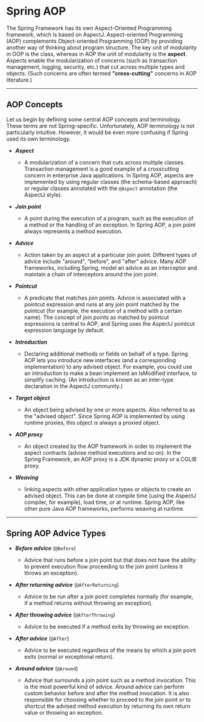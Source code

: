 # Spring AOP

The Spring Framework has its own Aspect-Oriented Programming framework, which is based on AspectJ. Aspect-oriented Programming (AOP) complements Object-oriented Programming (OOP) by providing another way of thinking about program structure. The key unit of modularity in OOP is the class, whereas in AOP the unit of modularity is the **aspect**. Aspects enable the modularization of concerns (such as transaction management, logging, security, etc.) that cut across multiple types and objects. (Such concerns are often termed **"cross-cutting"** concerns in AOP literature.)

---

## AOP Concepts

Let us begin by defining some central AOP concepts and terminology. These terms are not Spring-specific. Unfortunately, AOP terminology is not particularly intuitive. However, it would be even more confusing if Spring used its own terminology.

- _**Aspect**_
  - A modularization of a concern that cuts across multiple classes. Transaction management is a good example of a crosscutting concern in enterprise Java applications. In Spring AOP, aspects are implemented by using regular classes (the schema-based approach) or regular classes annotated with the `@Aspect` annotation (the AspectJ style).

- _**Join point**_
  - A point during the execution of a program, such as the execution of a method or the handling of an exception. In Spring AOP, a join point always represents a method execution.

- _**Advice**_
  - Action taken by an aspect at a particular join point. Different types of advice include "around", "before", and "after" advice. Many AOP frameworks, including Spring, model an advice as an interceptor and maintain a chain of interceptors around the join point.

- _**Pointcut**_
  - A predicate that matches join points. Advice is associated with a pointcut expression and runs at any join point matched by the pointcut (for example, the execution of a method with a certain name). The concept of join points as matched by pointcut expressions is central to AOP, and Spring uses the AspectJ pointcut expression language by default.

- _**Introduction**_
  - Declaring additional methods or fields on behalf of a type. Spring AOP lets you introduce new interfaces (and a corresponding implementation) to any advised object. For example, you could use an introduction to make a bean implement an IsModified interface, to simplify caching. (An introduction is known as an inter-type declaration in the AspectJ community.)

- _**Target object**_
  - An object being advised by one or more aspects. Also referred to as the "advised object". Since Spring AOP is implemented by using runtime proxies, this object is always a proxied object.

- _**AOP proxy**_
  - An object created by the AOP framework in order to implement the aspect contracts (advise method executions and so on). In the Spring Framework, an AOP proxy is a JDK dynamic proxy or a CGLIB proxy.

- _**Weaving**_
  - linking aspects with other application types or objects to create an advised object. This can be done at compile time (using the AspectJ compiler, for example), load time, or at runtime. Spring AOP, like other pure Java AOP frameworks, performs weaving at runtime.

---

## Spring AOP Advice Types

- _**Before advice**_ (`@Before`)
  - Advice that runs before a join point but that does not have the ability to prevent execution flow proceeding to the join point (unless it throws an exception).

- _**After returning advice**_ (`@AfterReturning`)
  - Advice to be run after a join point completes normally (for example, if a method returns without throwing an exception).

- _**After throwing advice**_ (`@AfterThrowing`)
  - Advice to be executed if a method exits by throwing an exception.

- _**After advice**_ (`@After`)
  - Advice to be executed regardless of the means by which a join point exits (normal or exceptional return).

- _**Around advice**_ (`@Around`)
  - Advice that surrounds a join point such as a method invocation. This is the most powerful kind of advice. Around advice can perform custom behavior before and after the method invocation. It is also responsible for choosing whether to proceed to the join point or to shortcut the advised method execution by returning its own return value or throwing an exception.